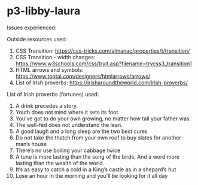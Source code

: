# p3-libby-laura

Issues experienced:

Outside resources used:
1. CSS Transition: https://css-tricks.com/almanac/properties/t/transition/
2. CSS Transition - width changes: https://www.w3schools.com/css/tryit.asp?filename=trycss3_transition1
3. HTML arrows and symbols: https://www.toptal.com/designers/htmlarrows/arrows/
4. List of Irish proverbs: https://irisharoundtheworld.com/irish-proverbs/

List of Irish proverbs (fortunes) used:
1.	A drink precedes a story.
2.	Youth does not mind where it sets its foot.
3.	You’ve got to do your own growing, no matter how tall your father was.
4.	The well-fed does not understand the lean.
5.	A good laugh and a long sleep are the two best cures
6.	Do not take the thatch from your own roof to buy slates for another man’s house
7.	There’s no use boiling your cabbage twice
8.	A tune is more lasting than the song of the birds, And a word more lasting than the wealth of the world.
9.	It’s as easy to catch a cold in a King’s castle as in a shepard’s hut
10.	Lose an hour in the morning and you’ll be looking for it all day
